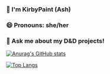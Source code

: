 ### 👋 I'm KirbyPaint (Ash)
### 😄 Pronouns: she/her
### 💬 Ask me about my D&D projects!

[![Anurag's GitHub stats](https://github-readme-stats.vercel.app/api?username=KirbyPaint&show_icons=true&theme=radical)](https://github.com/anuraghazra/github-readme-stats)

[![Top Langs](https://github-readme-stats.vercel.app/api/top-langs/?username=KirbyPaint)](https://github.com/anuraghazra/github-readme-stats)

<!--
**KirbyPaint/KirbyPaint** is a ✨ _special_ ✨ repository because its `README.md` (this file) appears on your GitHub profile.

Here are some ideas to get you started:

- 🔭 I’m currently working on ...
- 🌱 I’m currently learning ...
- 👯 I’m looking to collaborate on ...
- 🤔 I’m looking for help with ...
- 💬 Ask me about ...
- 📫 How to reach me: ...
- 😄 Pronouns: ...
- ⚡ Fun fact: ...
-->
